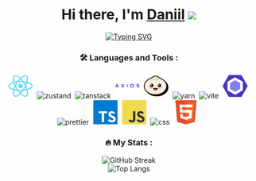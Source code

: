 <h1 align="center">Hi there, I'm <a href="https://github.com/FantomStudy" target="_blank">Daniil</a>
<img src="https://github.com/blackcater/blackcater/raw/main/images/Hi.gif" height="32"/></h1>

<div align="center">
  
  [![Typing SVG](https://readme-typing-svg.herokuapp.com?color=%2336BCF7&lines=Frontend+developer&center=true)](https://git.io/typing-svg)
  
  ### 🛠️ Languages and Tools :
  <img src="https://github.com/devicons/devicon/blob/master/icons/react/react-original.svg" alt="react-js" width="50" height="50" />&nbsp;
  <img src="https://api.iconify.design/devicon:zustand.svg" alt="zustand" width="50" height="50" />&nbsp;
  <img src="https://tanstack.com/assets/splash-dark-8nwlc0Nt.png" alt="tanstack" width="50" height="50" />&nbsp;
  <img src="https://github.com/devicons/devicon/blob/master/icons/axios/axios-plain-wordmark.svg" alt="axios" width="50" height="50" />&nbsp;
  <img src="https://github.com/devicons/devicon/blob/master/icons/bun/bun-original.svg" alt="bun" width="50" height="50" />&nbsp;
  <img src="https://api.iconify.design/logos:yarn.svg" alt="yarn" width="50" height="50" />&nbsp;
  <img src="https://api.iconify.design/vscode-icons:file-type-vite.svg" alt="vite" width="50" height="50" />&nbsp;
  <img src="https://github.com/devicons/devicon/blob/master/icons/eslint/eslint-original.svg" alt="eslint" width="50" height="50" />&nbsp;
  <img src="https://api.iconify.design/vscode-icons:file-type-prettier.svg" alt="prettier" width="50" height="50" />&nbsp;
  <img src="https://github.com/devicons/devicon/blob/master/icons/typescript/typescript-original.svg" alt="ts" width="50" height="50" />&nbsp;
  <img src="https://github.com/devicons/devicon/blob/master/icons/javascript/javascript-original.svg" alt="js" width="50" height="50" />&nbsp;
  <img src="https://camo.githubusercontent.com/55193e90935d7e70c00f1e32a92183a65e82237e16045b007d17f02043c23ebb/68747470733a2f2f63737364622e6f72672f696d616765732f6373732e737667" alt="css" width="50" height="50" />&nbsp;
  <img src="https://github.com/devicons/devicon/blob/master/icons/html5/html5-original.svg" alt="html"  height="50" />&nbsp;
    <!--<img src="https://github.com/devicons/devicon/blob/master/icons/go/go-original.svg" alt="go" width="50"  height="50" />&nbsp;
<img src="https://api.iconify.design/devicon:fiber.svg" alt="fiber" width="50"  height="50" />&nbsp;-->

  ### :fire: My Stats :

  <picture>
    <source media="(prefers-color-scheme: dark)" srcset="https://github-readme-streak-stats-wheat-delta.vercel.app?user=FantomStudy&theme=tokyonight&hide_border=true">
    <source media="(prefers-color-scheme: light)" srcset="https://github-readme-streak-stats-wheat-delta.vercel.app?user=FantomStudy&theme=default&hide_border=true">
    <img alt="GitHub Streak" src="https://github-readme-streak-stats-wheat-delta.vercel.app?user=FantomStudy&theme=default&hide_border=true">
  </picture>
  </br>
  <picture>
    <source media="(prefers-color-scheme: dark)" srcset="https://github-readme-stats.vercel.app/api/top-langs/?username=FantomStudy&layout=compact&theme=tokyonight&hide_border=true">
    <source media="(prefers-color-scheme: light)" srcset="https://github-readme-stats.vercel.app/api/top-langs/?username=FantomStudy&layout=compact&theme=default&hide_border=true">
    <img alt="Top Langs" src="https://github-readme-stats.vercel.app/api/top-langs/?username=FantomStudy&layout=compact&theme=default&hide_border=true">
  </picture>

</div>
  
<!--
**FantomStudy/FantomStudy** is a ✨ _special_ ✨ repository because its `README.md` (this file) appears on your GitHub profile.

Here are some ideas to get you started:

- 🔭 I’m currently working on ...
- 🌱 I’m currently learning ...
- 👯 I’m looking to collaborate on ...
- 🤔 I’m looking for help with ...
- 💬 Ask me about ...
- 📫 How to reach me: ...
- 😄 Pronouns: ...
- ⚡ Fun fact: ...
-->
